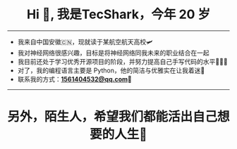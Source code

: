 <h1 align="center">Hi 👋, 我是TecShark，今年 20 岁</h1>

---
- 我来自中国安徽🇨🇳，现就读于某航空航天高校🛩️
- 我对神经网络很感兴趣，目标是将神经网络同我未来的职业结合在一起
- 我目前还处于学习优秀开源项目的阶段，并努力提高自己手写代码的水平👨🏻‍💻
- 对了，我的编程语言主要是 Python，他的简洁与优雅实在让我着迷🥰
- 联系我的方式：**1561404532@qq.com**📩
  
---
<h1 align="center">另外，陌生人，希望我们都能活出自己想要的人生🐋</h1>
